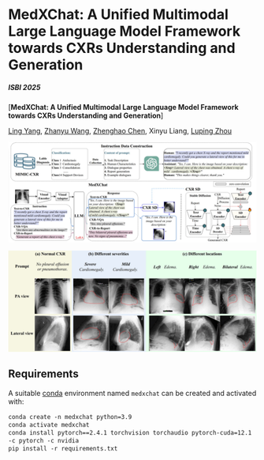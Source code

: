 # MedXChat: A Unified Multimodal Large Language Model Framework towards CXRs Understanding and Generation
##### ISBI 2025

[**MedXChat: A Unified Multimodal Large Language Model Framework towards CXRs Understanding and Generation**]

[Ling Yang](https://scholar.google.com/citations?user=0x4eX9cAAAAJ&hl=zh-CN),
[Zhanyu Wang](https://scholar.google.com/citations?hl=zh-CN&user=maeFb38AAAAJ),
[Zhenghao Chen](https://scholar.google.com/citations?hl=zh-CN&user=BThVCu8AAAAJ),
Xinyu Liang,
[Luping Zhou](https://scholar.google.com/citations?user=BThVCu8AAAAJ&hl=zh-CN&oi=ao)<br/>


![teaser](assets/medxchat.png)

![teaser](assets/results.png)

## Requirements
A suitable [conda](https://conda.io/) environment named `medxchat` can be created
and activated with:

```
conda create -n medxchat python=3.9
conda activate medxchat
conda install pytorch==2.4.1 torchvision torchaudio pytorch-cuda=12.1 -c pytorch -c nvidia
pip install -r requirements.txt
```
